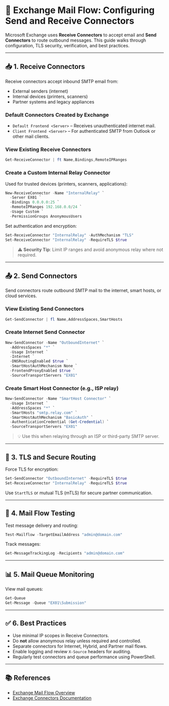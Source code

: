 
# 📧 Exchange Mail Flow: Configuring Send and Receive Connectors

Microsoft Exchange uses **Receive Connectors** to accept email and **Send Connectors** to route outbound messages. This guide walks through configuration, TLS security, verification, and best practices.

---

## 📥 1. Receive Connectors

Receive connectors accept inbound SMTP email from:

- External senders (internet)
- Internal devices (printers, scanners)
- Partner systems and legacy appliances

### Default Connectors Created by Exchange

- `Default Frontend <Server>` – Receives unauthenticated internet mail.
- `Client Frontend <Server>` – For authenticated SMTP from Outlook or other mail clients.

### View Existing Receive Connectors

```powershell
Get-ReceiveConnector | ft Name,Bindings,RemoteIPRanges
```

### Create a Custom Internal Relay Connector

Used for trusted devices (printers, scanners, applications):

```powershell
New-ReceiveConnector -Name "InternalRelay" `
  -Server EX01 `
  -Bindings 0.0.0.0:25 `
  -RemoteIPRanges 192.168.0.0/24 `
  -Usage Custom `
  -PermissionGroups AnonymousUsers
```

Set authentication and encryption:

```powershell
Set-ReceiveConnector "InternalRelay" -AuthMechanism "TLS"
Set-ReceiveConnector "InternalRelay" -RequireTLS $true
```

> ⚠️ **Security Tip**: Limit IP ranges and avoid anonymous relay where not required.

---

## 📤 2. Send Connectors

Send connectors route outbound SMTP mail to the internet, smart hosts, or cloud services.

### View Existing Send Connectors

```powershell
Get-SendConnector | fl Name,AddressSpaces,SmartHosts
```

### Create Internet Send Connector

```powershell
New-SendConnector -Name "OutboundInternet" `
  -AddressSpaces "*" `
  -Usage Internet `
  -Internet `
  -DNSRoutingEnabled $true `
  -SmartHostAuthMechanism None `
  -FrontendProxyEnabled $true `
  -SourceTransportServers "EX01"
```

### Create Smart Host Connector (e.g., ISP relay)

```powershell
New-SendConnector -Name "SmartHost Connector" `
  -Usage Internet `
  -AddressSpaces "*" `
  -SmartHosts "smtp.relay.com" `
  -SmartHostAuthMechanism "BasicAuth" `
  -AuthenticationCredential (Get-Credential) `
  -SourceTransportServers "EX01"
```

> 💡 Use this when relaying through an ISP or third-party SMTP server.

---

## 🔐 3. TLS and Secure Routing

Force TLS for encryption:

```powershell
Set-SendConnector "OutboundInternet" -RequireTLS $true
Set-ReceiveConnector "InternalRelay" -RequireTLS $true
```

Use `StartTLS` or mutual TLS (mTLS) for secure partner communication.

---

## 🧪 4. Mail Flow Testing

Test message delivery and routing:

```powershell
Test-Mailflow -TargetEmailAddress "admin@domain.com"
```

Track messages:

```powershell
Get-MessageTrackingLog -Recipients "admin@domain.com"
```

---

## 📊 5. Mail Queue Monitoring

View mail queues:

```powershell
Get-Queue
Get-Message -Queue "EX01\Submission"
```

---

## ✅ 6. Best Practices

- Use minimal IP scopes in Receive Connectors.
- Do **not** allow anonymous relay unless required and controlled.
- Separate connectors for Internet, Hybrid, and Partner mail flows.
- Enable logging and review `X-Source` headers for auditing.
- Regularly test connectors and queue performance using PowerShell.

---

## 📚 References

- [Exchange Mail Flow Overview](https://learn.microsoft.com/en-us/exchange/mail-flow/mail-flow)
- [Exchange Connectors Documentation](https://learn.microsoft.com/en-us/exchange/mail-flow/connectors)
